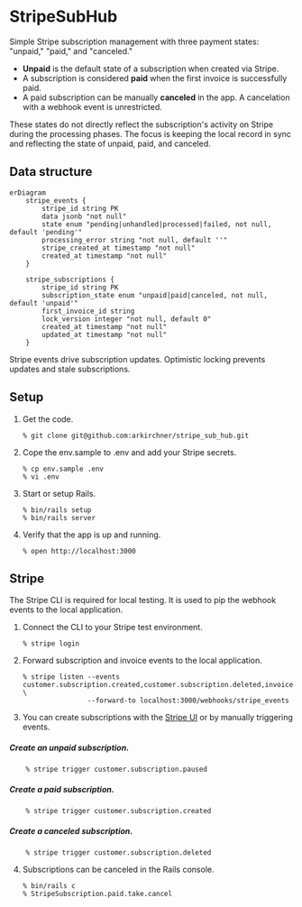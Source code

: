 # StripeSubHub

Simple Stripe subscription management with three payment states: "unpaid," "paid," and "canceled."
- **Unpaid** is the default state of a subscription when created via Stripe.
- A subscription is considered **paid** when the first invoice is successfully paid.
- A paid subscription can be manually **canceled** in the app. A cancelation with a webhook event is unrestricted.

These states do not directly reflect the subscription's activity on Stripe during the processing phases. The focus is keeping the local record in sync and reflecting the state of unpaid, paid, and canceled.

## Data structure

```mermaid
erDiagram
    stripe_events {
        stripe_id string PK
        data jsonb "not null"
        state enum "pending|unhandled|processed|failed, not null, default 'pending'"
        processing_error string "not null, default ''"
        stripe_created_at timestamp "not null"
        created_at timestamp "not null"
    }

    stripe_subscriptions {
        stripe_id string PK
        subscription_state enum "unpaid|paid|canceled, not null, default 'unpaid'"
        first_invoice_id string
        lock_version integer "not null, default 0"
        created_at timestamp "not null"
        updated_at timestamp "not null"
    }
```

Stripe events drive subscription updates. Optimistic locking prevents updates and stale subscriptions. 

## Setup

1.  Get the code.

        % git clone git@github.com:arkirchner/stripe_sub_hub.git

2.  Cope the env.sample to .env and add your Stripe secrets.

        % cp env.sample .env
        % vi .env

3.  Start or setup Rails.

        % bin/rails setup
        % bin/rails server

4.  Verify that the app is up and running.

        % open http://localhost:3000

## Stripe

The Stripe CLI is required for local testing. It is used to pip the webhook 
events to the local application.


1.  Connect the CLI to your Stripe test environment.

        % stripe login

2.  Forward subscription and invoice events to the local application. 

        % stripe listen --events customer.subscription.created,customer.subscription.deleted,invoice.paid \
                        --forward-to localhost:3000/webhooks/stripe_events

3.  You can create subscriptions with the [Stripe UI](https://dashboard.stripe.com/test/billing) or by manually triggering events.


##### Create an unpaid subscription.

        % stripe trigger customer.subscription.paused

##### Create a paid subscription.

        % stripe trigger customer.subscription.created

##### Create a canceled subscription.

        % stripe trigger customer.subscription.deleted

4.  Subscriptions can be canceled in the Rails console.

        % bin/rails c
        % StripeSubscription.paid.take.cancel

